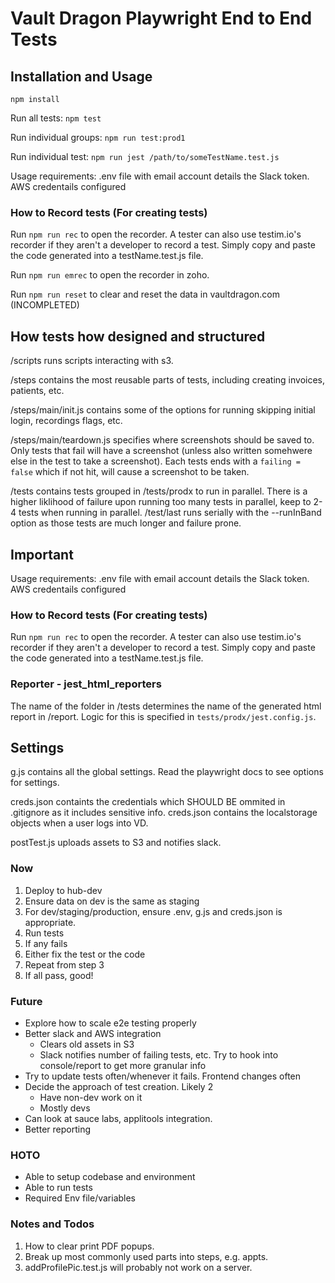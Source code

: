 # Vault Dragon Playwright End to End Tests

## Installation and Usage

`npm install`

Run all tests: `npm test`

Run individual groups: `npm run test:prod1`

Run individual test: `npm run jest /path/to/someTestName.test.js`

Usage requirements:
.env file with email account details the Slack token.
AWS credentails configured

### How to Record tests (For creating tests)

Run `npm run rec` to open the recorder. A tester can also use testim.io's recorder if they aren't a developer to record a test. Simply copy and paste the code generated into a testName.test.js file.

Run `npm run emrec` to open the recorder in zoho.

Run `npm run reset` to clear and reset the data in vaultdragon.com (INCOMPLETED)

## How tests how designed and structured

/scripts runs scripts interacting with s3.

/steps contains the most reusable parts of tests, including creating invoices, patients, etc.

/steps/main/init.js contains some of the options for running skipping initial login, recordings flags, etc.

/steps/main/teardown.js specifies where screenshots should be saved to. Only tests that fail will have a screenshot (unless also written somehwere else in the test to take a screenshot). Each tests ends with a `failing = false` which if not hit, will cause a screenshot to be taken.

/tests contains tests grouped in /tests/prodx to run in parallel. There is a higher liklihood of failure upon running too many tests in parallel, keep to 2-4 tests when running in parallel. /test/last runs serially with the --runInBand option as those tests are much longer and failure prone.

## Important

Usage requirements:
.env file with email account details the Slack token.
AWS credentails configured

### How to Record tests (For creating tests)

Run `npm run rec` to open the recorder. A tester can also use testim.io's recorder if they aren't a developer to record a test. Simply copy and paste the code generated into a testName.test.js file.

### Reporter - jest_html_reporters

The name of the folder in /tests determines the name of the generated html report in /report. Logic for this is specified in `tests/prodx/jest.config.js`.

## Settings

g.js contains all the global settings. Read the playwright docs to see options for settings.

creds.json containts the credentials which SHOULD BE ommited in .gitignore as it includes sensitive info. creds.json contains the localstorage objects when a user logs into VD.

postTest.js uploads assets to S3 and notifies slack.

### Now

1. Deploy to hub-dev
2. Ensure data on dev is the same as staging
3. For dev/staging/production, ensure .env, g.js and creds.json is appropriate.
4. Run tests
5. If any fails
6. Either fix the test or the code
7. Repeat from step 3
8. If all pass, good!

### Future

- Explore how to scale e2e testing properly
- Better slack and AWS integration
  - Clears old assets in S3
  - Slack notifies number of failing tests, etc. Try to hook into console/report to get more granular info
- Try to update tests often/whenever it fails. Frontend changes often
- Decide the approach of test creation. Likely 2
  - Have non-dev work on it
  - Mostly devs
- Can look at sauce labs, applitools integration.
- Better reporting

### HOTO

- Able to setup codebase and environment
- Able to run tests
- Required Env file/variables

### Notes and Todos

1. How to clear print PDF popups.
2. Break up most commonly used parts into steps, e.g. appts.
3. addProfilePic.test.js will probably not work on a server.

